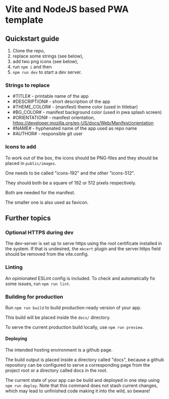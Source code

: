 # Vite and NodeJS based PWA template

## Quickstart guide

1. Clone the repo,
2. replace some strings (see below),
3. add two png icons (see below),
4. run `npm i` and then
5. `npm run dev` to start a dev server.

### Strings to replace

- #TITLE# - printable name of the app
- #DESCRIPTION# - short description of the app
- #THEME_COLOR# - (manifest) theme color (used in titlebar)
- #BG_COLOR# - manifest background color (used in pwa splash screen)
- #ORIENTATION# - manifest orientation, https://developer.mozilla.org/en-US/docs/Web/Manifest/orientation
- #NAME# - hyphenated name of the app used as repo name
- #AUTHOR# - responsible git user

### Icons to add

To work out of the box, the icons should be PNG-files and they should be placed in `public/images`.

One needs to be called "icons-192" and the other "icons-512".

They should both be a square of 192 or 512 pixels respectively.

Both are needed for the manifest.

The smaller one is also used as favicon.

## Further topics

### Optional HTTPS during dev

The dev-server is set up to serve https using the root certificate installed in the system.
If that is undesired, the `mkcert` plugin and the server.https field should be removed from the vite.config.

### Linting

An opinionated ESLint config is included.
To check and automatically fix some issues, run `npm run lint`.

### Building for production

Run `npm run build` to build production-ready version of your app.

This build will be placed inside the `docs/` directory.

To serve the current production build locally, use `npm run preview`.

#### Deploying

The intended hosting environment is a github page.

The build output is placed inside a directory called "docs", because a github repository can be configured to serve a corresponding page from the project root or a directory called docs in the root.

The current state of your app can be build and deployed in one step using `npm run deploy`.
Note that this command does not stash current changes, which may lead to unfinished code making it into the wild, so beware!